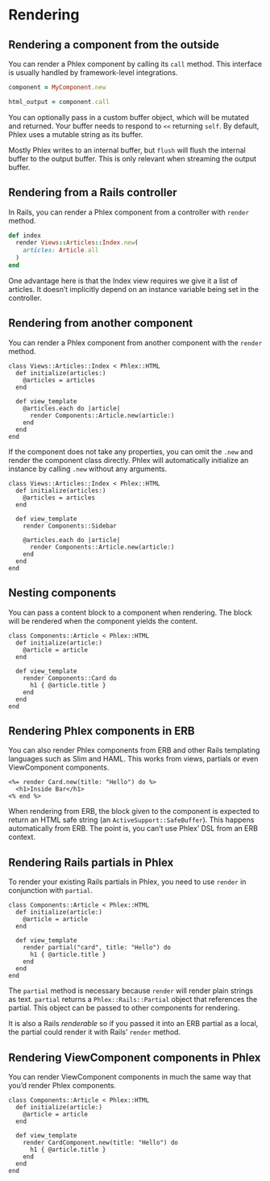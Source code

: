 # Rendering

## Rendering a component from the outside

You can render a Phlex component by calling its `call` method. This interface is usually handled by framework-level integrations.

```ruby
component = MyComponent.new

html_output = component.call
```

You can optionally pass in a custom buffer object, which will be mutated and returned. Your buffer needs to respond to `<<` returning `self`. By default, Phlex uses a mutable string as its buffer.

Mostly Phlex writes to an internal buffer, but `flush` will flush the internal buffer to the output buffer. This is only relevant when streaming the output buffer.

## Rendering from a Rails controller <Badge type="tip" text="Rails" />

In Rails, you can render a Phlex component from a controller with `render` method.

```ruby
def index
  render Views::Articles::Index.new(
    articles: Article.all
  )
end
```

One advantage here is that the Index view requires we give it a list of articles. It doesn’t implicitly depend on an instance variable being set in the controller.

## Rendering from another component

You can render a Phlex component from another component with the `render` method.

```ruby{8}
class Views::Articles::Index < Phlex::HTML
  def initialize(articles:)
    @articles = articles
  end

  def view_template
    @articles.each do |article|
      render Components::Article.new(article:)
    end
  end
end
```

If the component does not take any properties, you can omit the `.new` and render the component class directly. Phlex will automatically initialize an instance by calling `.new` without any arguments.

```ruby{7}
class Views::Articles::Index < Phlex::HTML
  def initialize(articles:)
    @articles = articles
  end

  def view_template
    render Components::Sidebar

    @articles.each do |article|
      render Components::Article.new(article:)
    end
  end
end
```

## Nesting components

You can pass a content block to a component when rendering. The block will be rendered when the component yields the content.

```ruby{7-9}
class Components::Article < Phlex::HTML
  def initialize(article:)
    @article = article
  end

  def view_template
    render Components::Card do
      h1 { @article.title }
    end
  end
end
```

## Rendering Phlex components in ERB <Badge type="tip" text="Rails" />

You can also render Phlex components from ERB and other Rails templating languages such as Slim and HAML. This works from views, partials or even ViewComponent components.

```erb
<%= render Card.new(title: "Hello") do %>
  <h1>Inside Bar</h1>
<% end %>
```

When rendering from ERB, the block given to the component is expected to return an HTML safe string (an `ActiveSupport::SafeBuffer`). This happens automatically from ERB. The point is, you can’t use Phlex’ DSL from an ERB context.

## Rendering Rails partials in Phlex <Badge type="tip" text="Rails" />

To render your existing Rails partials in Phlex, you need to use `render` in conjunction with `partial`.

```ruby{7-9}
class Components::Article < Phlex::HTML
  def initialize(article:)
    @article = article
  end

  def view_template
    render partial("card", title: "Hello") do
      h1 { @article.title }
    end
  end
end
```

The `partial` method is necessary because `render` will render plain strings as text. `partial` returns a `Phlex::Rails::Partial` object that references the partial. This object can be passed to other components for rendering.

It is also a Rails _renderable_ so if you passed it into an ERB partial as a local, the partial could render it with Rails’ `render` method.

## Rendering ViewComponent components in Phlex <Badge type="tip" text="Rails" />

You can render ViewComponent components in much the same way that you’d render Phlex components.

```ruby{7-9}
class Components::Article < Phlex::HTML
  def initialize(article:)
    @article = article
  end

  def view_template
    render CardComponent.new(title: "Hello") do
      h1 { @article.title }
    end
  end
end
```
